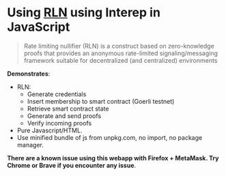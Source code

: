 # Using [RLN](https://rfc.vac.dev/spec/32/) using Interep in JavaScript

> Rate limiting nullifier (RLN) is a construct based on zero-knowledge proofs
> that provides an anonymous rate-limited signaling/messaging framework
> suitable for decentralized (and centralized) environments

**Demonstrates**:

- RLN:
  - Generate credentials
  - Insert membership to smart contract (Goerli testnet)
  - Retrieve smart contract state
  - Generate and send proofs
  - Verify incoming proofs
- Pure Javascript/HTML.
- Use minified bundle of js from unpkg.com, no import, no package manager.

**There are a known issue using this webapp with Firefox + MetaMask. Try Chrome or Brave if you encounter any issue**.
